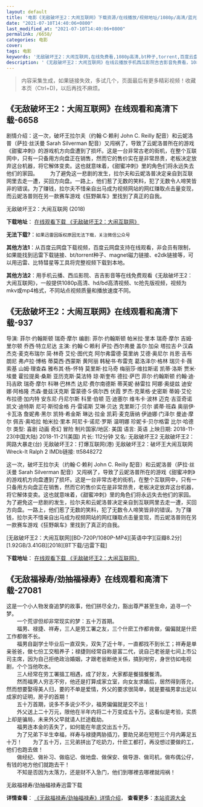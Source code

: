 ```yaml
---
layout: default
title: '电影《无敌破坏王2：大闹互联网》下载资源/在线播放/视频地址/1080p/高清/蓝光'
date: "2021-07-10T14:40:06+0800"
last_modified_at: "2021-07-10T14:40:06+0800"
permalink: /6658/
categories: 电影
cover:
tags: 电影
keywords: '无敌破坏王2：大闹互联网,在线免费看,1080p高清,bt种子,torrent,百度云盘,magnet,磁力链,迅雷下载资源'
description: '《无敌破坏王2：大闹互联网》在线云播放手机西瓜影院吉吉影音免费看，1080p高清bd/hd未删减完整版和tc抢先枪版，mkv/mp4格式，附带bt/torrent种子、magnet/磁力链、百度云盘、网盘资源迅雷下载链接'
---
```


>内容采集生成，如果链接失效，多试几个，页面最后有更多精彩视频！收藏本页（Ctrl+D)，以后再找不麻烦。


## 《无敌破坏王2：大闹互联网》在线观看和高清下载-6658

剧情介绍：这一次，破坏王拉尔夫（约翰·C·赖利 John C. Reilly 配音）和云妮洛普（萨拉·丝沃曼 Sarah Silverman 配音）又闯祸了，导致了云妮洛普所在的游戏《甜蜜冲刺》的游戏机方向盘遭到了损坏。这是一台非常古老的街机，在整个互联网中，只有一只备用方向盘正在销售，然而它的售价实在是非常昂贵，老板决定放弃这台机器，将它解体变卖。这也就意味着，《甜蜜冲刺》里的角色们将永远失去他们的家园。 　　为了避免这一悲剧的发生，拉尔夫和云妮洛普决定亲自到互联网里去走一遭，买回方向盘。一路上，他们惹了无数的笑料，犯了无数令人啼笑皆非的错误。为了赚钱，拉尔夫不惜亲自出马成为视频网站的网红赚取点击量变现，而云妮洛普则在另一款赛车游戏《狂野飙车》里找到了真正的自我。


无敌破坏王2：大闹互联网 (2018)

**下载地址**： [在线观看下载 《无敌破坏王2：大闹互联网》](https://www.btbtdy.me/btdy/dy14255.html) 


**无法下载?**：`如果迅雷因版权原因无法下载，关注微信公众号 `

**其他方法1**：从百度云网盘下载视频，百度云网盘支持在线观看，非会员有限制，如果能找到迅雷下载链接、bt/torrent种子、magnet磁力链接、e2dk链接等，可以用迅雷、比特彗星等工具将完整视频下载到本地。

**其他方法2**：用手机云播、西瓜影院、吉吉影音等在线免费观看《无敌破坏王2：大闹互联网》，一般提供1080p高清、hd/bd高清视频、tc抢先版视频，视频为mkv或mp4格式，不同站点视频质量和播放速度不同。


## 《无敌破坏王2：大闹互联网》在线观看和高清下载-937

导演: 菲尔·约翰斯顿 瑞奇·摩尔 编剧: 菲尔·约翰斯顿 帕米拉·里本 瑞奇·摩尔 吉姆·里尔顿 乔西·特立尼达 主演: 约翰·C·赖利 萨拉·西尔弗曼 盖尔·加朵 塔拉吉·P·汉森 杰克·麦克布瑞尔 简·林奇 艾伦·图代克 阿尔弗雷德·莫里纳 艾德·奥尼尔 肖恩·吉布朗尼 弗卢拉·博格 蒂莫西·西蒙斯 黄阿丽 韩秘书·布雷克 葛洛泽尔·格林 瑞贝卡·薇索基 山姆·理查森 雅布其·杨-怀特 莫里斯·拉马奇 梅丽莎·维拉斯诺 凯蒂·洛斯 贾米·埃曼 霍拉提奥·桑斯 亚历克斯·莫法特 琼·斯奎布 德拉·萨巴 菲尔·约翰斯顿 约翰·迪·玛吉欧 瑞奇·摩尔 科琳·巴林杰 达尼·费尔南德斯 蒂芙妮·赫雷拉 阿娜·奥缇兹 迪安娜·阿格隆 杰森·曼兹沃克斯 雷蒙德·S·佩尔西 伏霞 罗杰·克莱格·史密斯 蒂姆·艾伦 布拉德·加内特 安东尼·丹尼尔斯 科里·伯顿 范·迪塞尔 维韦卡·波林 迈克·吉亚奇诺 凯文·迪特斯 尼可·斯彻金格 丹·雷诺斯 艾琳·贝达 克里斯汀·贝尔 裘蒂·班森 奥丽伊·卡瓦洛 詹妮弗·黑尔 凯特·希金斯 琳达·拉金 凯莉·麦克唐纳 伊迪娜·门泽尔 曼迪·摩尔 佩吉·奥哈拉 帕米拉·里本 阿尼卡·诺尼·罗斯 温明娜 珍妮卡·贝尔格雷 比尔·哈德尔 类型: 喜剧 动画 奇幻 冒险 制片国家/地区: 美国 语言: 英语 上映日期: 2018-11-23(中国大陆) 2018-11-21(美国) 片长: 112分钟 又名: 无敌破坏王2 无敌破坏王2：网路大暴走(台) 无敌破坏王2：打爆互联网(港) 无敌破坏王2：破坏王大闹互联网 Wreck-It Ralph 2 IMDb链接: tt5848272

这一次，破坏王拉尔夫（约翰·C·赖利 John C. Reilly 配音）和云妮洛普（萨拉·丝沃曼 Sarah Silverman 配音）又闯祸了，导致了云妮洛普所在的游戏《甜蜜冲刺》的游戏机方向盘遭到了损坏。这是一台非常古老的街机，在整个互联网中，只有一只备用方向盘正在销售，然而它的售价实在是非常昂贵，老板决定放弃这台机器，将它解体变卖。这也就意味着，《甜蜜冲刺》里的角色们将永远失去他们的家园。 为了避免这一悲剧的发生，拉尔夫和云妮洛普决定亲自到互联网里去走一遭，买回方向盘。一路上，他们惹了无数的笑料，犯了无数令人啼笑皆非的错误。为了赚钱，拉尔夫不惜亲自出马成为视频网站的网红赚取点击量变现，而云妮洛普则在另一款赛车游戏《狂野飙车》里找到了真正的自我。


[无敌破坏王2：大闹互联网][BD-720P/1080P-MP4][英语中字][豆瓣8.2分][1.92GB/3.41GB][2018][BT下载/迅雷下载]

**下载地址**： [在线观看下载 《无敌破坏王2：大闹互联网》](https://www.btdx8.com/torrent/wdphw2dnhlw_2018.html) 


## 《无敌福禄寿/劲抽福禄寿》在线观看和高清下载-27081

这是一个小人物发奋追梦的故事，他们拼尽全力，豁出尊严甚至生命，追寻一个梦。<br />　　一个荒谬但却非常现实的梦：五十万首期。<br />　　福男、禄捷、祥寿，三人是劳工署之友，三个什麽工作都肯做，偏偏就是什麽工作都做不长。<br />　　福男自副学士毕业后一直双失，双失了近十年，一直都找不到长工；祥寿是单亲爸爸，做七份工交租养子；禄捷则经常自称是富二代，说自己老爸是七间上市公司主席，因为自己拒绝政治婚姻，才跟老爸断绝关係，搞到咁穷，身世彷如电视剧，个个当他吹水。<br />　　三人经常在劳工署搵工相遇，成了好友，大家都是餐搵餐餐清。<br />　　然而福男人穷志不穷，他还是打算成家立室，向女友求婚后，居然得到答允，然而想要娶得美人归，要的不单是爱情，外父的要求很简单，就是要福男拿出足以成家的证明，房子的首期！<br />　　五十万首期，说多不多说少不少，福男偏偏就是交不出！<br />　　外父送上二十万元，限他在半年内将二十万变成五十万。这看似是考验，实质上却是骗局，未来外父早就请人拦途截劫。<br />　　福男连本金的丢失了，如何能在年底交出五十万。<br />　　为了兄弟下半生幸福，祥寿与禄捷两胁插刀，要助兄弟在短短三个月内筹足五十万！　　为了五十万，三兄弟拼出了吃奶力，什麽工都打，再没想过要做的工，他们也跑去做！<br />　　做经纪、做补习、做临记、做地盘、做保安、做导游、做司机，做布偶公仔，有钱的地方他们就跑去干！<br />　　不知是否因为太落力，还是财不入急门，他们到哪裡去哪裡就闯祸！


无敌福禄寿/劲抽福禄寿迅雷下载

**详情查看**： [《无敌福禄寿/劲抽福禄寿》详情介绍](/movie/27081/)， **查看更多**：[本站资源大全](/movie/t/all/)

